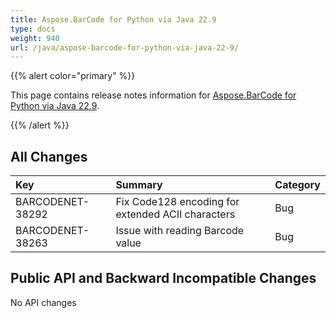 ```yaml
---
title: Aspose.BarCode for Python via Java 22.9
type: docs
weight: 940
url: /java/aspose-barcode-for-python-via-java-22-9/
---
```


{{% alert color="primary" %}} 

This page contains release notes information for [Aspose.BarCode for Python via Java 22.9](https://downloads.aspose.com/barcode/python-java/new-releases/aspose.barcode-for-python-via-java-22.9/).

{{% /alert %}} 
## **All Changes**

|**Key**|**Summary**|**Category**|
| :- | :- | :- |
|BARCODENET-38292|Fix Code128 encoding for extended ACII characters|Bug|
|BARCODENET-38263|Issue with reading Barcode value|Bug|

## **Public API and Backward Incompatible Changes**

No API changes